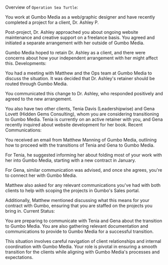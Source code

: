Overview of `Operation Sea Turtle`:

You work at Gumbo Media as a web/graphic designer and have recently completed a project for a client, Dr. Ashley P.

Post-project, Dr. Ashley approached you about ongoing website maintenance and creative support on a freelance basis. You agreed and initiated a separate arrangement with her outside of Gumbo Media.

Gumbo Media hoped to retain Dr. Ashley as a client, and there were concerns about how your independent arrangement with her might affect this.
Developments:

You had a meeting with Matthew and the Ops team at Gumbo Media to discuss the situation. It was decided that Dr. Ashley's retainer should be routed through Gumbo Media.

You communicated this change to Dr. Ashley, who responded positively and agreed to the new arrangement.

You also have two other clients, Tenia Davis (Leadershipwise) and Gena Lovett (Hidden Gems Consulting), whom you are considering transitioning to Gumbo Media. Tenia is currently on an active retainer with you, and Gena recently inquired about website development for her book.
Recent Communications:

You received an email from Matthew Manning of Gumbo Media, outlining how to proceed with the transitions of Tenia and Gena to Gumbo Media.

For Tenia, he suggested informing her about folding most of your work with her into Gumbo Media, starting with a new contract in January.

For Gena, similar communication was advised, and once she agrees, you're to connect her with Gumbo Media.

Matthew also asked for any relevant communications you've had with both clients to help with scoping the projects in Gumbo's Sales portal.

Additionally, Matthew mentioned discussing what this means for your contract with Gumbo, ensuring that you are staffed on the projects you bring in.
Current Status:

You are preparing to communicate with Tenia and Gena about the transition to Gumbo Media.
You are also gathering relevant documentation and communications to provide to Gumbo Media for a successful transition.

This situation involves careful navigation of client relationships and internal coordination with Gumbo Media. Your role is pivotal in ensuring a smooth transition for the clients while aligning with Gumbo Media's processes and expectations.
